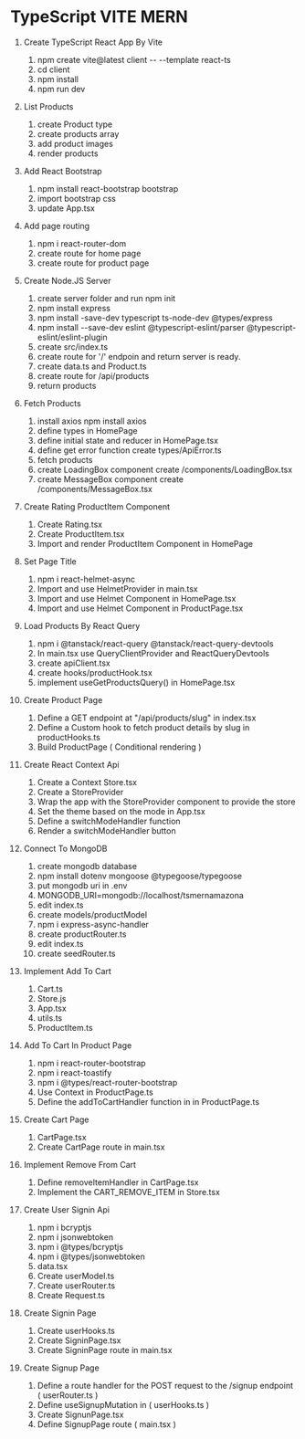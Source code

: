 # TypeScript VITE MERN

1.  Create TypeScript React App By Vite

    1. npm create vite@latest client -- --template react-ts
    2. cd client
    3. npm install
    4. npm run dev

2.  List Products

    1. create Product type
    2. create products array
    3. add product images
    4. render products

3.  Add React Bootstrap

    1. npm install react-bootstrap bootstrap
    2. import bootstrap css
    3. update App.tsx

4.  Add page routing

    1. npm i react-router-dom
    2. create route for home page
    3. create route for product page

5.  Create Node.JS Server

    1. create server folder and run npm init
    2. npm install express
    3. npm install -save-dev typescript ts-node-dev @types/express
    4. npm install --save-dev eslint @typescript-eslint/parser @typescript-eslint/eslint-plugin
    5. create src/index.ts
    6. create route for '/' endpoin and return server is ready.
    7. create data.ts and Product.ts
    8. create route for /api/products
    9. return products

6.  Fetch Products

    1. install axios npm install axios
    2. define types in HomePage
    3. define initial state and reducer in HomePage.tsx
    4. define get error function create types/ApiError.ts
    5. fetch products
    6. create LoadingBox component create /components/LoadingBox.tsx
    7. create MessageBox component create /components/MessageBox.tsx

7.  Create Rating ProductItem Component

    1. Create Rating.tsx
    2. Create ProductItem.tsx
    3. Import and render ProductItem Component in HomePage

8.  Set Page Title

    1. npm i react-helmet-async
    2. Import and use HelmetProvider in main.tsx
    3. Import and use Helmet Component in HomePage.tsx
    4. Import and use Helmet Component in ProductPage.tsx

9.  Load Products By React Query

    1. npm i @tanstack/react-query @tanstack/react-query-devtools
    2. In main.tsx use QueryClientProvider and ReactQueryDevtools
    3. create apiClient.tsx
    4. create hooks/productHook.tsx
    5. implement useGetProductsQuery() in HomePage.tsx

10. Create Product Page

    1. Define a GET endpoint at "/api/products/slug" in index.tsx
    2. Define a Custom hook to fetch product details by slug in productHooks.ts
    3. Build ProductPage ( Conditional rendering )

11. Create React Context Api

    1. Create a Context Store.tsx
    2. Create a StoreProvider
    3. Wrap the app with the StoreProvider component to provide the store
    4. Set the theme based on the mode in App.tsx
    5. Define a switchModeHandler function
    6. Render a switchModeHandler button

12. Connect To MongoDB

    1. create mongodb database
    2. npm install dotenv mongoose @typegoose/typegoose
    3. put mongodb uri in .env
    4. MONGODB_URI=mongodb://localhost/tsmernamazona
    5. edit index.ts
    6. create models/productModel
    7. npm i express-async-handler
    8. create productRouter.ts
    9. edit index.ts
    10. create seedRouter.ts

13. Implement Add To Cart

    1. Cart.ts
    2. Store.js
    3. App.tsx
    4. utils.ts
    5. ProductItem.ts

14. Add To Cart In Product Page

    1. npm i react-router-bootstrap
    2. npm i react-toastify
    3. npm i @types/react-router-bootstrap
    4. Use Context in ProductPage.ts
    5. Define the addToCartHandler function in in ProductPage.ts

15. Create Cart Page

    1. CartPage.tsx
    2. Create CartPage route in main.tsx

16. Implement Remove From Cart

    1. Define removeItemHandler in CartPage.tsx
    2. Implement the CART_REMOVE_ITEM in Store.tsx

17. Create User Signin Api

    1. npm i bcryptjs
    2. npm i jsonwebtoken
    3. npm i @types/bcryptjs
    4. npm i @types/jsonwebtoken
    5. data.tsx
    6. Create userModel.ts
    7. Create userRouter.ts
    8. Create Request.ts

18. Create Signin Page

    1. Create userHooks.ts
    2. Create SigninPage.tsx
    3. Create SigninPage route in main.tsx

19. Create Signup Page

    1. Define a route handler for the POST request to the /signup endpoint ( userRouter.ts )
    2. Define useSignupMutation in ( userHooks.ts )
    3. Create SignunPage.tsx
    4. Define SignupPage route ( main.tsx )
